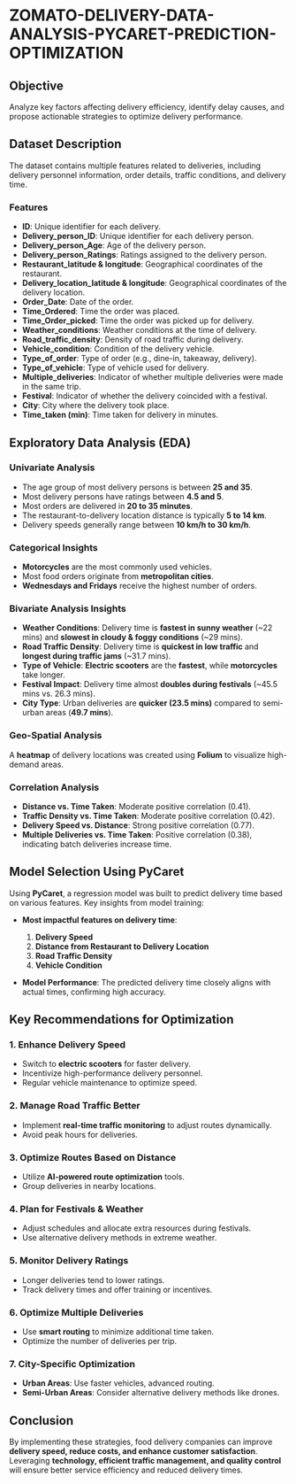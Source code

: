# **ZOMATO-DELIVERY-DATA-ANALYSIS-PYCARET-PREDICTION-OPTIMIZATION**

## Objective
Analyze key factors affecting delivery efficiency, identify delay causes, and propose actionable strategies to optimize delivery performance.

## Dataset Description
The dataset contains multiple features related to deliveries, including delivery personnel information, order details, traffic conditions, and delivery time.

### Features
- **ID**: Unique identifier for each delivery.
- **Delivery_person_ID**: Unique identifier for each delivery person.
- **Delivery_person_Age**: Age of the delivery person.
- **Delivery_person_Ratings**: Ratings assigned to the delivery person.
- **Restaurant_latitude & longitude**: Geographical coordinates of the restaurant.
- **Delivery_location_latitude & longitude**: Geographical coordinates of the delivery location.
- **Order_Date**: Date of the order.
- **Time_Ordered**: Time the order was placed.
- **Time_Order_picked**: Time the order was picked up for delivery.
- **Weather_conditions**: Weather conditions at the time of delivery.
- **Road_traffic_density**: Density of road traffic during delivery.
- **Vehicle_condition**: Condition of the delivery vehicle.
- **Type_of_order**: Type of order (e.g., dine-in, takeaway, delivery).
- **Type_of_vehicle**: Type of vehicle used for delivery.
- **Multiple_deliveries**: Indicator of whether multiple deliveries were made in the same trip.
- **Festival**: Indicator of whether the delivery coincided with a festival.
- **City**: City where the delivery took place.
- **Time_taken (min)**: Time taken for delivery in minutes.

## Exploratory Data Analysis (EDA)

### Univariate Analysis
- The age group of most delivery persons is between **25 and 35**.
- Most delivery persons have ratings between **4.5 and 5**.
- Most orders are delivered in **20 to 35 minutes**.
- The restaurant-to-delivery location distance is typically **5 to 14 km**.
- Delivery speeds generally range between **10 km/h to 30 km/h**.

### Categorical Insights
- **Motorcycles** are the most commonly used vehicles.
- Most food orders originate from **metropolitan cities**.
- **Wednesdays and Fridays** receive the highest number of orders.

### Bivariate Analysis Insights
- **Weather Conditions**: Delivery time is **fastest in sunny weather** (~22 mins) and **slowest in cloudy & foggy conditions** (~29 mins).
- **Road Traffic Density**: Delivery time is **quickest in low traffic** and **longest during traffic jams** (~31.7 mins).
- **Type of Vehicle**: **Electric scooters** are the **fastest**, while **motorcycles** take longer.
- **Festival Impact**: Delivery time almost **doubles during festivals** (~45.5 mins vs. 26.3 mins).
- **City Type**: Urban deliveries are **quicker (23.5 mins)** compared to semi-urban areas (**49.7 mins**).

### Geo-Spatial Analysis
A **heatmap** of delivery locations was created using **Folium** to visualize high-demand areas.

### Correlation Analysis
- **Distance vs. Time Taken**: Moderate positive correlation (0.41).
- **Traffic Density vs. Time Taken**: Moderate positive correlation (0.42).
- **Delivery Speed vs. Distance**: Strong positive correlation (0.77).
- **Multiple Deliveries vs. Time Taken**: Positive correlation (0.38), indicating batch deliveries increase time.

## Model Selection Using PyCaret
Using **PyCaret**, a regression model was built to predict delivery time based on various features. Key insights from model training:

- **Most impactful features on delivery time**:
  1. **Delivery Speed**
  2. **Distance from Restaurant to Delivery Location**
  3. **Road Traffic Density**
  4. **Vehicle Condition**

- **Model Performance**: The predicted delivery time closely aligns with actual times, confirming high accuracy.

## Key Recommendations for Optimization

### 1. **Enhance Delivery Speed**
- Switch to **electric scooters** for faster delivery.
- Incentivize high-performance delivery personnel.
- Regular vehicle maintenance to optimize speed.

### 2. **Manage Road Traffic Better**
- Implement **real-time traffic monitoring** to adjust routes dynamically.
- Avoid peak hours for deliveries.

### 3. **Optimize Routes Based on Distance**
- Utilize **AI-powered route optimization** tools.
- Group deliveries in nearby locations.

### 4. **Plan for Festivals & Weather**
- Adjust schedules and allocate extra resources during festivals.
- Use alternative delivery methods in extreme weather.

### 5. **Monitor Delivery Ratings**
- Longer deliveries tend to lower ratings.
- Track delivery times and offer training or incentives.

### 6. **Optimize Multiple Deliveries**
- Use **smart routing** to minimize additional time taken.
- Optimize the number of deliveries per trip.

### 7. **City-Specific Optimization**
- **Urban Areas**: Use faster vehicles, advanced routing.
- **Semi-Urban Areas**: Consider alternative delivery methods like drones.

## Conclusion
By implementing these strategies, food delivery companies can improve **delivery speed, reduce costs, and enhance customer satisfaction**. Leveraging **technology, efficient traffic management, and quality control** will ensure better service efficiency and reduced delivery times.

